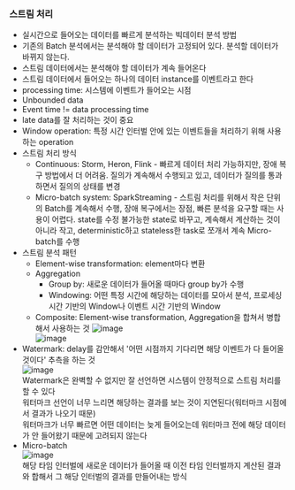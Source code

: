 ### 스트림 처리
- 실시간으로 들어오는 데이터를 빠르게 분석하는 빅데이터 분석 방법
- 기존의 Batch 분석에서는 분석해야 할 데이터가 고정되어 있다. 분석할 데이터가 바뀌지 않는다.
- 스트림 데이터에서는 분석해야 할 데이터가 계속 들어온다
- 스트림 데이터에서 들어오는 하나의 데이터 instance를 이벤트라고 한다
- processing time: 시스템에 이벤트가 들어오는 시점
- Unbounded data
- Event time != data processing time
- late data를 잘 처리하는 것이 중요
- Window operation: 특정 시간 인터벌 안에 있는 이벤트들을 처리하기 위해 사용하는 operation
- 스트림 처리 방식
  + Continuous: Storm, Heron, Flink - 빠르게 데이터 처리 가능하지만, 장애 복구 방법에서 더 어려움. 질의가 계속해서 수행되고 있고, 데이터가 질의를 통과하면서 질의의 상태를 변경
  + Micro-batch system: SparkStreaming - 스트림 처리를 위해서 작은 단위의 Batch를 계속해서 수행, 장애 복구에서는 장점, 빠른 분석을 요구할 때는 사용이 어렵다. state를 수정 불가능한 state로 바꾸고, 계속해서 계산하는 것이 아니라 작고, deterministic하고 stateless한 task로 쪼개서 계속 Micro-batch를 수행
- 스트림 분석 패턴
  + Element-wise transformation: element마다 변환
  + Aggregation
    - Group by: 새로운 데이터가 들어올 때마다 group by가 수행
    - Windowing: 어떤 특정 시간에 해당하는 데이터를 모아서 분석, 프로세싱 시간 기반의 Window나 이벤트 시간 기반의 Window
  + Composite: Element-wise transformation, Aggregation을 합쳐서 병합해서 사용하는 것
![image](https://user-images.githubusercontent.com/28378553/126210686-a3a5211e-2e98-4503-9374-744fb80188ba.png)   
![image](https://user-images.githubusercontent.com/28378553/126210886-4a8a76c5-e22e-44f7-a127-ed3a9c6c81e3.png)   
- Watermark: delay를 감안해서 '어떤 시점까지 기다리면 해당 이벤트가 다 들어올 것이다' 추측을 하는 것   
![image](https://user-images.githubusercontent.com/28378553/126211666-d3d28d0c-c5ac-4d20-8495-0d846977c3a7.png)      
Watermark은 완벽할 수 없지만 잘 선언하면 시스템이 안정적으로 스트림 처리를 할 수 있다   
워터마크 선언이 너무 느리면 해당하는 결과를 보는 것이 지연된다(워터마크 시점에서 결과가 나오기 때문)   
워터마크가 너무 빠르면 어떤 데이터는 늦게 들어오는데 워터마크 전에 해당 데이터가 안 들어왔기 때문에 고려되지 않는다   
- Micro-batch   
![image](https://user-images.githubusercontent.com/28378553/126213130-7cb9893a-0824-48ea-ab4d-f5b82eaea3de.png)   
해당 타임 인터벌에 새로운 데이터가 들어올 때 이전 타임 인터벌까지 계산된 결과와 합해서 그 해당 인터벌의 결과를 만들어내는 방식
